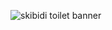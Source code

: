 ![skibidi toilet banner](https://github.com/user-attachments/assets/6ee517fe-8173-485e-a30c-ba436683f948)
